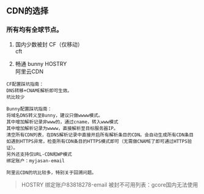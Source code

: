 ## CDN的选择
### 所有均有全球节点。

1. 国内少数被封
CF（仅移动）  
cft  

3. 畅通
bunny 
HOSTRY  
阿里云CDN  

````
CF配置踩坑指南：
DNS转移+CNAME解析即可生效。
坑比较少
````

````
Bunny配置踩坑指南：
将域名DNS转义至Bunny，建议只做wwww模式。
其中增加解析记录非www的，通过cname，转入www模式
其中增加解析记录为wwww，直接解析至目标服务器IP。
清空所有CDN列表，在DNS解析记录中直接开启所有解析条目的CDN。会自动生成所有CDN条目
如遇到HTTPS异常，检查所有CDN条目的HTTPS模式即可（无需做CNAME了即可通过HTTPS验证）。
另外还支持仅URL-CDN和WP模式
绑定账户：myjasan-email
````

````
阿里云CDN的坑比较多，特别关于回溯问题。
````

> HOSTRY 绑定账户83818278-email
> 被封不可用列表：gcore国内无法使用
